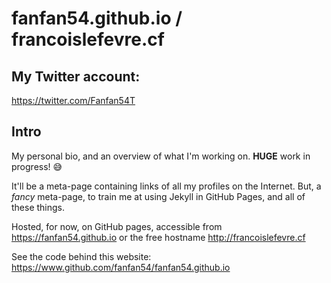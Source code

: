 # fanfan54.github.io / francoislefevre.cf 

## My Twitter account: 
https://twitter.com/Fanfan54T

## Intro 

My personal bio, and an overview of what I'm working on.
**HUGE** work in progress! 😅

It'll be a meta-page containing links of all my profiles on the Internet. But, a *fancy* meta-page, to train me at using Jekyll in GitHub Pages, and all of these things. 

Hosted, for now, on GitHub pages, accessible from https://fanfan54.github.io or the free hostname http://francoislefevre.cf

See the code behind this website: https://www.github.com/fanfan54/fanfan54.github.io
